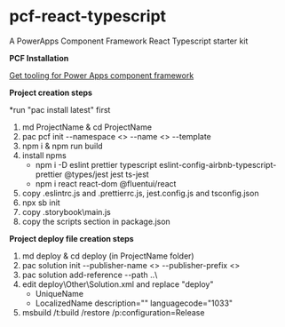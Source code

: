 # pcf-react-typescript

A PowerApps Component Framework React Typescript starter kit

**PCF Installation**

[Get tooling for Power Apps component framework](https://docs.microsoft.com/en-us/powerapps/developer/component-framework/get-powerapps-cli)

**Project creation steps**

\*run "pac install latest" first

1. md ProjectName & cd ProjectName
2. pac pcf init --namespace <> --name <> --template <field or dataset>
3. npm i & npm run build
4. install npms
   - npm i -D eslint prettier typescript eslint-config-airbnb-typescript-prettier @types/jest jest ts-jest
   - npm i react react-dom @fluentui/react
5. copy .eslintrc.js and .prettierrc.js, jest.config.js and tsconfig.json
6. npx sb init
7. copy .storybook\main.js
8. copy the scripts section in package.json

**Project deploy file creation steps**

1. md deploy & cd deploy (in ProjectName folder)
2. pac solution init --publisher-name <> --publisher-prefix <>
3. pac solution add-reference --path ..\
4. edit deploy\Other\Solution.xml and replace "deploy"
   - UniqueName
   - LocalizedName description="" languagecode="1033"
5. msbuild /t:build /restore /p:configuration=Release
